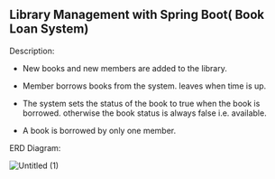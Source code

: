 
## Library Management with Spring Boot( Book Loan System)

Description:

- New books and new members are added to the library.

- Member borrows books from the system. leaves when time is up.

- The system sets the status of the book to true when the book is borrowed.
otherwise the book status is always false i.e. available.

- A book is borrowed by only one member.

ERD Diagram:

![Untitled (1)](https://user-images.githubusercontent.com/34512770/128953586-4ea05cd8-4d69-4a0d-9e3b-2c9884f4bef8.png)


